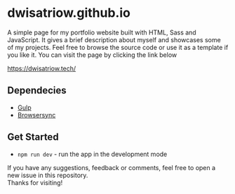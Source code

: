 # dwisatriow.github.io
A simple page for my portfolio website built with HTML, Sass and JavaScript. It gives a brief description about myself and showcases some of my projects. Feel free to browse the source code or use it as a template if you like it. You can visit the page by clicking the link below

https://dwisatriow.tech/

## Dependecies
- [Gulp](https://gulpjs.com/)
- [Browsersync](https://browsersync.io/)

## Get Started
- `npm run dev` - run the app in the development mode

If you have any suggestions, feedback or comments, feel free to open a new issue in this repository.\
Thanks for visiting!
